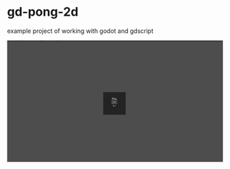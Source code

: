 # gd-pong-2d

example project of working with godot and gdscript

![Pong Example Gameplay](readme-assets/pongExample.gif)
